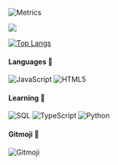 ![Metrics](https://github.com/my-github-user/my-github-user/blob/main/github-metrics.svg)

<img src="https://github-readme-stats.vercel.app/api?username=fluteds&show_icons=true&count_private=true&theme=dark">

[![Top Langs](https://github-readme-stats.vercel.app/api/top-langs/?username=fluteds&theme=dark)](https://github.com/anuraghazra/github-readme-stats)


#### Languages 📖

![JavaScript](https://img.shields.io/badge/-JavaScript-000000?style=flat&logo=javascript)
![HTML5](https://img.shields.io/badge/-HTML5-000000?style=flat&logo=HTML5)

#### Learning :memo:

![SQL](https://img.shields.io/badge/MySQL-00000F?style=flat&logo=mysql)
![TypeScript](https://img.shields.io/badge/-TypeScript-000000?style=flat&logo=typescript&logoColor=007ACC)
![Python](https://img.shields.io/badge/Python%20-000000.svg?&style=flat&logo=python)


#### Gitmoji :rocket:
![Gitmoji](https://img.shields.io/badge/gitmoji-%20😜%20😍-FFDD67.svg?style=flat-logo)

